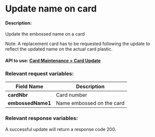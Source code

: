 Update name on card
===================

#### Description:

Update the embossed name on a card

Note: A replacement card has to be requested following the update to reflect the updated name on the actual card plastic.


#### API to use: [Card Maintenance > Card Update](https://docs.firstdata.com/org/global/docs/api#card-update-v1)


### Relevant request variables:

| Field Name        | Description               |
|-------------------|---------------------------|
| **cardNbr**       | Card number               |
| **embossedName1** | Name embossed on the card |


### Relevant response variables:
A successful update will return a response code 200.


